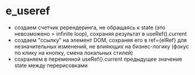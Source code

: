 # e_useref
- создаем счетчик ререндеринга, не обращаясь к state (это невозможено = infinite loop), сохраняя результат в useRef().current
- создаем "ссылку" на элемент DOM, сохраняя его в ref={elRef} для незначительных изменений, не влияющих на бизнес-логику (фокус по клику на кнопку, смена локальных  стилей)
- сохраняем в переменной useRef().current предыдущее значение state между перерисовками
